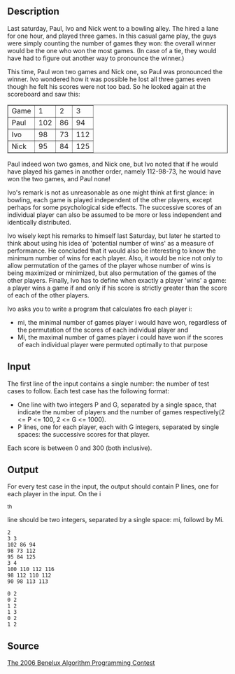 <h2>Description</h2><p>Last saturday, Paul, Ivo and Nick went to a bowling alley. The hired a lane for one hour, and played three games. In this casual game play, the guys were simply counting the number of games they won: the overall winner would be the one who won the most games. (In case of a tie, they would have had to figure out another way to pronounce the winner.)
</p>
This time, Paul won two games and Nick one, so Paul was pronounced the winner. Ivo wondered how it was possible he lost all three games even though he felt his scores were not too bad. So he looked again at the scoreboard and saw this: <table border="1"><tbody><tr><td>Game</td><td>1</td><td>2</td><td>3</td></tr><tr><td>Paul</td><td>102</td><td>86</td><td>94</td></tr><tr><td>Ivo</td><td>98</td><td>73</td><td>112</td></tr><tr><td>Nick</td><td>95</td><td>84</td><td>125</td></tr></tbody></table><p>
</p>Paul indeed won two games, and Nick one, but Ivo noted that if he would have played his games in another order, namely 112-98-73, he would have won the two games, and Paul none!

Ivo's remark is not as unreasonable as one might think at first glance: in bowling, each game is played independent of the other players, except perhaps for some psychological side effects. The successive scores of an individual player can also be assumed to be more or less independent and identically distributed.

Ivo wisely kept his remarks to himself last Saturday, but later he started to think about using his idea of 'potential number of wins' as a measure of performance. He concluded that it would also be interesting to know the minimum number of wins for each player. Also, it would be nice not only to allow permutation of the games of the player whose number of wins is being maximized or minimized, but also permutation of the games of the other players. Finally, Ivo has to define when exactly a player 'wins' a game: a player wins a game if and only if his score is strictly greater than the score of each of the other players.

Ivo asks you to write a program that calculates fro each player i:
<ul><li>mi, the minimal number of games player i would have won, regardless of the permutation of the scores of each individual player and </li><li>Mi, the maximal number of games player i could have won if the scores of each individual player were permuted optimally to that purpose</li></ul><p>
</p><h2>Input</h2><p>The first line of the input contains a single number: the number of test cases to follow. Each test case has the following format:
</p><ul><li>One line with two integers P and G, separated by a single space, that indicate the number of players and the number of games respectively(2 &lt;= P &lt;= 100, 2 &lt;= G &lt;= 1000).</li><li>P lines, one for each player, each with G integers, separated by single spaces: the successive scores for that player.</li></ul><p> Each score is between 0 and 300 (both inclusive).
</p><h2>Output</h2><p>For every test case in the input, the output should contain P lines, one for each player in the input. On the i</p><sup>th</sup><p> line should be two integers, separated by a single space: mi, followd by Mi.
</p><pre><code class="language-input1">2
3 3
102 86 94
98 73 112
95 84 125
3 4
100 110 112 116
98 112 110 112
90 98 113 113
</code></pre><pre><code class="language-output1">0 2
0 2
1 2
1 3
0 2
1 2
</code></pre><h2>Source</h2><a href="searchproblem?field=source&amp;key=The+2006+Benelux+Algorithm+Programming+Contest">The 2006 Benelux Algorithm Programming Contest</a>